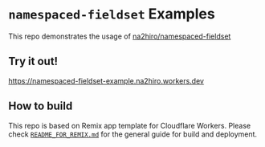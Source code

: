 # `namespaced-fieldset` Examples

This repo demonstrates the usage of [na2hiro/namespaced-fieldset](https://github.com/na2hiro/namespaced-fieldset)

## Try it out!

https://namespaced-fieldset-example.na2hiro.workers.dev

## How to build
This repo is based on Remix app template for Cloudflare Workers. Please check [`README_FOR_REMIX.md`](README_FOR_REMIX.md) for the general guide for build and deployment.
